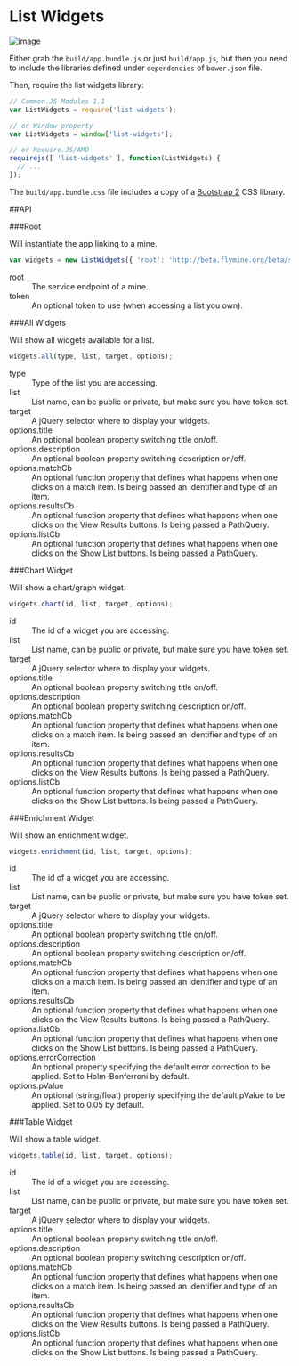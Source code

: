 # List Widgets

![image](https://raw.github.com/intermine/intermine-apps-c/master/list-widgets/example.png)

Either grab the `build/app.bundle.js` or just `build/app.js`, but then you need to include the libraries defined under `dependencies` of `bower.json` file.

Then, require the list widgets library:

```javascript
// Common.JS Modules 1.1
var ListWidgets = require('list-widgets');

// or Window property
var ListWidgets = window['list-widgets'];

// or Require.JS/AMD
requirejs([ 'list-widgets' ], function(ListWidgets) {
  // ...
});
```

The `build/app.bundle.css` file includes a copy of a [Bootstrap 2](http://getbootstrap.com/2.3.2/) CSS library.

##API

###Root

Will instantiate the app linking to a mine.

```javascript
var widgets = new ListWidgets({ 'root': 'http://beta.flymine.org/beta/service/', 'token': 'password1' });
```

<dl>
  <dt>root</dt>
  <dd>The service endpoint of a mine.</dd>

  <dt>token</dt>
  <dd>An optional token to use (when accessing a list you own).</dd>
</dl>

###All Widgets

Will show all widgets available for a list.

```javascript
widgets.all(type, list, target, options);
```

<dl>
  <dt>type</dt>
  <dd>Type of the list you are accessing.</dd>

  <dt>list</dt>
  <dd>List name, can be public or private, but make sure you have token set.</dd>

  <dt>target</dt>
  <dd>A jQuery selector where to display your widgets.</dd>

  <dt>options.title</dt>
  <dd>An optional boolean property switching title on/off.</dd>

  <dt>options.description</dt>
  <dd>An optional boolean property switching description on/off.</dd>

  <dt>options.matchCb</dt>
  <dd>An optional function property that defines what happens when one clicks on a match item. Is being passed an identifier and type of an item.</dd>

  <dt>options.resultsCb</dt>
  <dd>An optional function property that defines what happens when one clicks on the View Results buttons. Is being passed a PathQuery.</dd>

  <dt>options.listCb</dt>
  <dd>An optional function property that defines what happens when one clicks on the Show List buttons. Is being passed a PathQuery.</dd>
</dl>

###Chart Widget

Will show a chart/graph widget.

```javascript
widgets.chart(id, list, target, options);
```

<dl>
  <dt>id</dt>
  <dd>The id of a widget you are accessing.</dd>

  <dt>list</dt>
  <dd>List name, can be public or private, but make sure you have token set.</dd>

  <dt>target</dt>
  <dd>A jQuery selector where to display your widgets.</dd>

  <dt>options.title</dt>
  <dd>An optional boolean property switching title on/off.</dd>

  <dt>options.description</dt>
  <dd>An optional boolean property switching description on/off.</dd>

  <dt>options.matchCb</dt>
  <dd>An optional function property that defines what happens when one clicks on a match item. Is being passed an identifier and type of an item.</dd>

  <dt>options.resultsCb</dt>
  <dd>An optional function property that defines what happens when one clicks on the View Results buttons. Is being passed a PathQuery.</dd>

  <dt>options.listCb</dt>
  <dd>An optional function property that defines what happens when one clicks on the Show List buttons. Is being passed a PathQuery.</dd>
</dl>

###Enrichment Widget

Will show an enrichment widget.

```javascript
widgets.enrichment(id, list, target, options);
```

<dl>
  <dt>id</dt>
  <dd>The id of a widget you are accessing.</dd>

  <dt>list</dt>
  <dd>List name, can be public or private, but make sure you have token set.</dd>

  <dt>target</dt>
  <dd>A jQuery selector where to display your widgets.</dd>

  <dt>options.title</dt>
  <dd>An optional boolean property switching title on/off.</dd>

  <dt>options.description</dt>
  <dd>An optional boolean property switching description on/off.</dd>

  <dt>options.matchCb</dt>
  <dd>An optional function property that defines what happens when one clicks on a match item. Is being passed an identifier and type of an item.</dd>

  <dt>options.resultsCb</dt>
  <dd>An optional function property that defines what happens when one clicks on the View Results buttons. Is being passed a PathQuery.</dd>

  <dt>options.listCb</dt>
  <dd>An optional function property that defines what happens when one clicks on the Show List buttons. Is being passed a PathQuery.</dd>

  <dt>options.errorCorrection</dt>
  <dd>An optional property specifying the default error correction to be applied. Set to Holm-Bonferroni by default.</dd>

  <dt>options.pValue</dt>
  <dd>An optional (string/float) property specifying the default pValue to be applied. Set to 0.05 by default.</dd>
</dl>

###Table Widget

Will show a table widget.

```javascript
widgets.table(id, list, target, options);
```

<dl>
  <dt>id</dt>
  <dd>The id of a widget you are accessing.</dd>

  <dt>list</dt>
  <dd>List name, can be public or private, but make sure you have token set.</dd>

  <dt>target</dt>
  <dd>A jQuery selector where to display your widgets.</dd>

  <dt>options.title</dt>
  <dd>An optional boolean property switching title on/off.</dd>

  <dt>options.description</dt>
  <dd>An optional boolean property switching description on/off.</dd>

  <dt>options.matchCb</dt>
  <dd>An optional function property that defines what happens when one clicks on a match item. Is being passed an identifier and type of an item.</dd>

  <dt>options.resultsCb</dt>
  <dd>An optional function property that defines what happens when one clicks on the View Results buttons. Is being passed a PathQuery.</dd>

  <dt>options.listCb</dt>
  <dd>An optional function property that defines what happens when one clicks on the Show List buttons. Is being passed a PathQuery.</dd>
</dl>